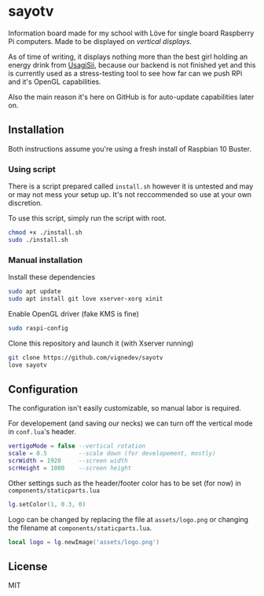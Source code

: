 # sayotv
Information board made for my school with Löve for single board Raspberry Pi computers. Made to be displayed on *vertical displays*. 

As of time of writing, it displays nothing more than the best girl holding an energy drink from [UsagiSii](https://twitter.com/UsagiSii/status/1194167229819998210), because our backend is not finished yet and this is currently used as a stress-testing tool to see how far can we push RPi and it's OpenGL capabilities.

Also the main reason it's here on GitHub is for auto-update capabilities later on.

## Installation

Both instructions assume you're using a fresh install of Raspbian 10 Buster.

### Using script

There is a script prepared called `install.sh` however it is untested and may or may not mess your setup up. It's not reccommended so use at your own discretion.

To use this script, simply run the script with root.

```bash
chmod +x ./install.sh
sudo ./install.sh
```

### Manual installation

Install these dependencies
```bash
sudo apt update
sudo apt install git love xserver-xorg xinit
```

Enable OpenGL driver (fake KMS is fine)
```bash
sudo raspi-config
```

Clone this repository and launch it (with Xserver running)
```bash
git clone https://github.com/vignedev/sayotv
love sayotv
```
## Configuration

The configuration isn't easily customizable, so manual labor is required.

For developement (and saving our necks) we can turn off the vertical mode in `conf.lua`'s header.

```lua
vertigoMode = false --vertical rotation
scale = 0.5         --scale down (for developement, mostly)
scrWidth = 1920     --screen width
scrHeight = 1080    --screen height
```

Other settings such as the header/footer color has to be set (for now) in `components/staticparts.lua`
```lua
lg.setColor(1, 0.3, 0)
```

Logo can be changed by replacing the file at `assets/logo.png` or changing the filename at `components/staticparts.lua`.
```lua
local logo = lg.newImage('assets/logo.png')
```

## License

MIT